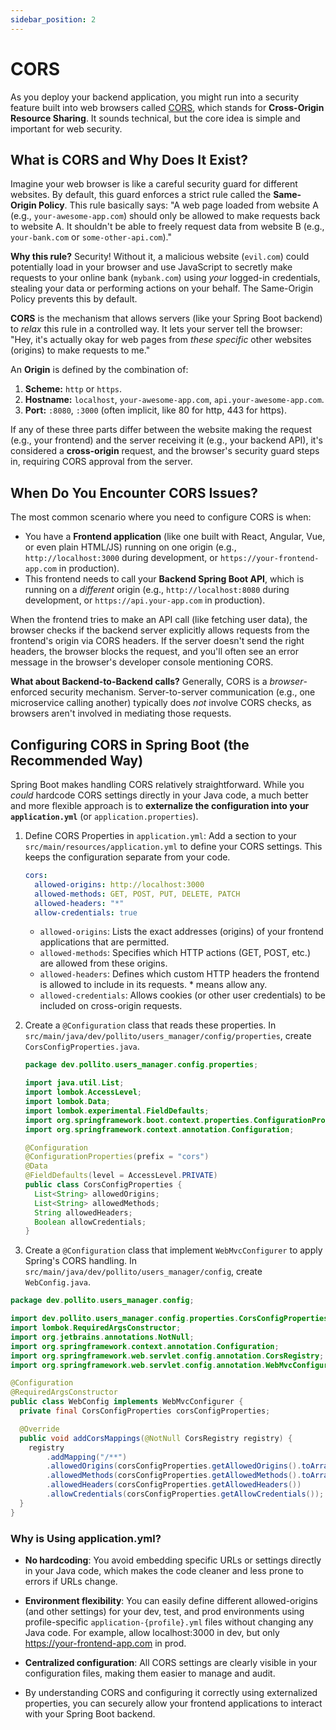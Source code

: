 ```yaml
---
sidebar_position: 2
---
```


# CORS

As you deploy your backend application, you might run into a security feature built into web browsers called [CORS](https://aws.amazon.com/what-is/cross-origin-resource-sharing/), which stands for **Cross-Origin Resource Sharing**. It sounds technical, but the core idea is simple and important for web security.

## What is CORS and Why Does It Exist?

Imagine your web browser is like a careful security guard for different websites. By default, this guard enforces a strict rule called the **Same-Origin Policy**. This rule basically says: "A web page loaded from website A (e.g., `your-awesome-app.com`) should only be allowed to make requests back to website A. It shouldn't be able to freely request data from website B (e.g., `your-bank.com` or `some-other-api.com`)."

**Why this rule?** Security! Without it, a malicious website (`evil.com`) could potentially load in your browser and use JavaScript to secretly make requests to your online bank (`mybank.com`) using *your* logged-in credentials, stealing your data or performing actions on your behalf. The Same-Origin Policy prevents this by default.

**CORS** is the mechanism that allows servers (like your Spring Boot backend) to *relax* this rule in a controlled way. It lets your server tell the browser: "Hey, it's actually okay for web pages from *these specific* other websites (origins) to make requests to me."

An **Origin** is defined by the combination of:
1.  **Scheme:** `http` or `https`.
2.  **Hostname:** `localhost`, `your-awesome-app.com`, `api.your-awesome-app.com`.
3.  **Port:** `:8080`, `:3000` (often implicit, like 80 for http, 443 for https).

If any of these three parts differ between the website making the request (e.g., your frontend) and the server receiving it (e.g., your backend API), it's considered a **cross-origin** request, and the browser's security guard steps in, requiring CORS approval from the server.

## When Do You Encounter CORS Issues?

The most common scenario where you need to configure CORS is when:

*   You have a **Frontend application** (like one built with React, Angular, Vue, or even plain HTML/JS) running on one origin (e.g., `http://localhost:3000` during development, or `https://your-frontend-app.com` in production).
*   This frontend needs to call your **Backend Spring Boot API**, which is running on a *different* origin (e.g., `http://localhost:8080` during development, or `https://api.your-app.com` in production).

When the frontend tries to make an API call (like fetching user data), the browser checks if the backend server explicitly allows requests from the frontend's origin via CORS headers. If the server doesn't send the right headers, the browser blocks the request, and you'll often see an error message in the browser's developer console mentioning CORS.

**What about Backend-to-Backend calls?** Generally, CORS is a *browser*-enforced security mechanism. Server-to-server communication (e.g., one microservice calling another) typically does *not* involve CORS checks, as browsers aren't involved in mediating those requests.

## Configuring CORS in Spring Boot (the Recommended Way)

Spring Boot makes handling CORS relatively straightforward. While you *could* hardcode CORS settings directly in your Java code, a much better and more flexible approach is to **externalize the configuration into your `application.yml`** (or `application.properties`).

1. Define CORS Properties in `application.yml`: Add a section to your `src/main/resources/application.yml` to define your CORS settings. This keeps the configuration separate from your code.

    ```yaml
    cors:
      allowed-origins: http://localhost:3000
      allowed-methods: GET, POST, PUT, DELETE, PATCH
      allowed-headers: "*"
      allow-credentials: true
    ```

   * `allowed-origins`: Lists the exact addresses (origins) of your frontend applications that are permitted.
   * `allowed-methods`: Specifies which HTTP actions (GET, POST, etc.) are allowed from these origins.
   * `allowed-headers`: Defines which custom HTTP headers the frontend is allowed to include in its requests. * means allow any.
   * `allowed-credentials`: Allows cookies (or other user credentials) to be included on cross-origin requests.

2. Create a `@Configuration` class that reads these properties. In `src/main/java/dev/pollito/users_manager/config/properties`, create `CorsConfigProperties.java`.

    ```java
    package dev.pollito.users_manager.config.properties;
    
    import java.util.List;
    import lombok.AccessLevel;
    import lombok.Data;
    import lombok.experimental.FieldDefaults;
    import org.springframework.boot.context.properties.ConfigurationProperties;
    import org.springframework.context.annotation.Configuration;
    
    @Configuration
    @ConfigurationProperties(prefix = "cors")
    @Data
    @FieldDefaults(level = AccessLevel.PRIVATE)
    public class CorsConfigProperties {
      List<String> allowedOrigins;
      List<String> allowedMethods;
      String allowedHeaders;
      Boolean allowCredentials;
    }
    ```

3. Create a `@Configuration` class that implement `WebMvcConfigurer` to apply Spring's CORS handling. In `src/main/java/dev/pollito/users_manager/config`, create `WebConfig.java`.

```java
package dev.pollito.users_manager.config;

import dev.pollito.users_manager.config.properties.CorsConfigProperties;
import lombok.RequiredArgsConstructor;
import org.jetbrains.annotations.NotNull;
import org.springframework.context.annotation.Configuration;
import org.springframework.web.servlet.config.annotation.CorsRegistry;
import org.springframework.web.servlet.config.annotation.WebMvcConfigurer;

@Configuration
@RequiredArgsConstructor
public class WebConfig implements WebMvcConfigurer {
  private final CorsConfigProperties corsConfigProperties;

  @Override
  public void addCorsMappings(@NotNull CorsRegistry registry) {
    registry
        .addMapping("/**")
        .allowedOrigins(corsConfigProperties.getAllowedOrigins().toArray(new String[0]))
        .allowedMethods(corsConfigProperties.getAllowedMethods().toArray(new String[0]))
        .allowedHeaders(corsConfigProperties.getAllowedHeaders())
        .allowCredentials(corsConfigProperties.getAllowCredentials());
  }
}
```

### Why is Using application.yml?

* **No hardcoding**: You avoid embedding specific URLs or settings directly in your Java code, which makes the code cleaner and less prone to errors if URLs change.
* **Environment flexibility**: You can easily define different allowed-origins (and other settings) for your dev, test, and prod environments using profile-specific `application-{profile}.yml` files without changing any Java code. For example, allow localhost:3000 in dev, but only https://your-frontend-app.com in prod.
* **Centralized configuration**: All CORS settings are clearly visible in your configuration files, making them easier to manage and audit. 

* By understanding CORS and configuring it correctly using externalized properties, you can securely allow your frontend applications to interact with your Spring Boot backend.
